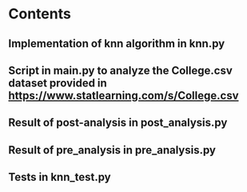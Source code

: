 # Contents

## Implementation of knn algorithm in knn.py
## Script in main.py to analyze the College.csv dataset provided in https://www.statlearning.com/s/College.csv
## Result of post-analysis in post_analysis.py
## Result of pre_analysis in pre_analysis.py
## Tests in knn_test.py
